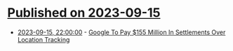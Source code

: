 # [Published on 2023-09-15](index.md)

* [2023-09-15, 22:00:00](https://yro.slashdot.org/story/23/09/15/1938210/google-to-pay-155-million-in-settlements-over-location-tracking?utm_source=rss1.0mainlinkanon&utm_medium=feed) - [Google To Pay $155 Million In Settlements Over Location Tracking](https://yro.slashdot.org/story/23/09/15/1938210/google-to-pay-155-million-in-settlements-over-location-tracking?utm_source=rss1.0mainlinkanon&utm_medium=feed)
